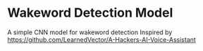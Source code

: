 # Wakeword Detection Model

A simple CNN model for wakeword detection
Inspired by https://github.com/LearnedVector/A-Hackers-AI-Voice-Assistant
